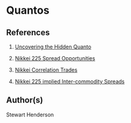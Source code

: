 # Quantos

## References

1. [Uncovering the Hidden Quanto](https://www.cmegroup.com/education/articles-and-reports/uncovering-the-hidden-quanto.html)

2. [Nikkei 225 Spread Opportunities](https://www.cmegroup.com/education/featured-reports/nikkei-225-spread-opportunities.html)

3. [Nikkei Correlation Trades](https://www.cmegroup.com/education/files/nikkei-correlation-trades.pdf)

4. [Nikkei 225 implied Inter-commodity Spreads](https://www.cmegroup.com/education/articles-and-reports/nikkei-225-implied-intercommodity-spreads.html)

## Author(s)

Stewart Henderson
